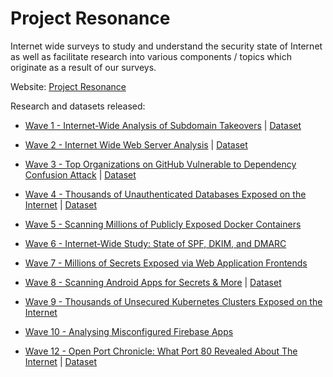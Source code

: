 # Project Resonance

Internet wide surveys to study and understand the security state of Internet as well as facilitate research into various components / topics which originate as a result of our surveys.

Website: [Project Resonance](https://project-resonance.com)

Research and datasets released:
- [Wave 1 - Internet-Wide Analysis of Subdomain Takeovers](https://redhuntlabs.com/blog/project-resonance-wave-1.html) | [Dataset](Wave%201%20-%20Subdomain%20Takeovers/README.md)
- [Wave 2 - Internet Wide Web Server Analysis](https://redhuntlabs.com/blog/wave-2-analysis-of-internet-wide-web-servers.html) | [Dataset](Wave%202%20-%20Internet%20Wide%20Web%20Server%20Analysis/README.md)
- [Wave 3 - Top Organizations on GitHub Vulnerable to Dependency Confusion Attack](https://redhuntlabs.com/blog/top-organizations-on-github-vulnerable-to-dependency-confusion-attack.html) | [Dataset](Wave%203%20-%20Dependency%20Confusion/README.md)
- [Wave 4 - Thousands of Unauthenticated Databases Exposed on the Internet](https://redhuntlabs.com/blog/thousands-of-unauthenticated-databases-exposed-on-the-internet.html) | [Dataset](Wave%204%20-%20Exposed%20Databases/README.md)
- [Wave 5 - Scanning Millions of Publicly Exposed Docker Containers](https://redhuntlabs.com/blog/scanning-millions-of-publicly-exposed-docker-containers-thousands-of-secrets-leaked.html)
- [Wave 6 - Internet-Wide Study: State of SPF, DKIM, and DMARC](https://redhuntlabs.com/blog/internet-wide-study-state-of-spf-dkim-and-dmarc.html)
- [Wave 7 - Millions of Secrets Exposed via Web Application Frontends](https://redhuntlabs.com/blog/millions-of-secrets-exposed-via-web-application-frontend.html)
- [Wave 8 - Scanning Android Apps for Secrets & More](https://redhuntlabs.com/blog/the-current-state-of-security-privacy-and-attack-surface-on-android-scanning-apps-for-secrets-and-more-wave-8.html) | [Dataset](Wave%208%20-%20Scanning%20Android%20Apps/README.md)
- [Wave 9 - Thousands of Unsecured Kubernetes Clusters Exposed on the Internet](https://redhuntlabs.com/blog/unsecured-kubernetes-clusters-exposed.html)
- [Wave 10 - Analysing Misconfigured Firebase Apps](https://redhuntlabs.com/blog/analysing-misconfigured-firebase-apps-a-tale-of-unearthing-data-breaches-wave-10.html)


- [Wave 12 - Open Port Chronicle: What Port 80 Revealed About The Internet](link) | [Dataset](Wave%2012%20-%20Scanning%20Port%2080%20on%20Entire%20IPv4%20Range/README.md)